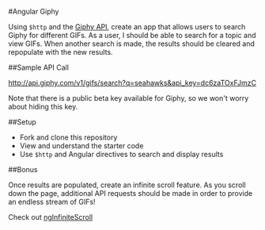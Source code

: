 #Angular Giphy

Using `$http` and the [Giphy API](https://github.com/Giphy/GiphyAPI), create an app that allows users to search Giphy for different GIFs. As a user, I should be able to search for a topic and view GIFs. When another search is made, the results should be cleared and repopulate with the new results.

##Sample API Call

http://api.giphy.com/v1/gifs/search?q=seahawks&api_key=dc6zaTOxFJmzC   

Note that there is a public beta key available for Giphy, so we won't worry about hiding this key.

##Setup

* Fork and clone this repository
* View and understand the starter code
* Use `$http` and Angular directives to search and display results

##Bonus

Once results are populated, create an infinite scroll feature. As you scroll down the page, additional API requests should be made in order to provide an endless stream of GIFs!

Check out [ngInfiniteScroll](https://sroze.github.io/ngInfiniteScroll/)

